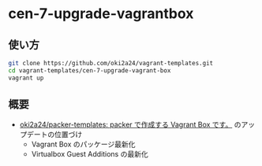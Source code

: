 # cen-7-upgrade-vagrantbox
## 使い方
```bash
git clone https://github.com/oki2a24/vagrant-templates.git
cd vagrant-templates/cen-7-upgrade-vagrant-box
vagrant up
```

## 概要
- [oki2a24/packer-templates: packer で作成する Vagrant Box です。](https://github.com/oki2a24/packer-templates) のアップデートの位置づけ
  - Vagrant Box のパッケージ最新化
  - Virtualbox Guest Additions の最新化
